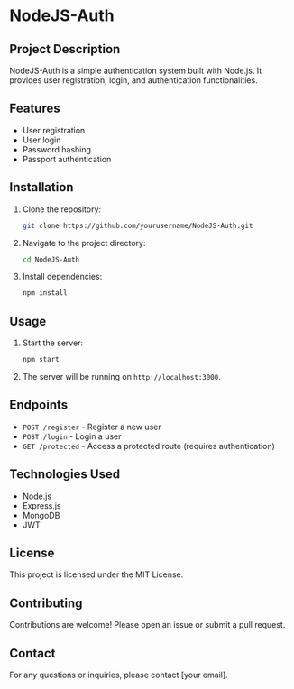 # NodeJS-Auth

## Project Description
NodeJS-Auth is a simple authentication system built with Node.js. It provides user registration, login, and authentication functionalities.

## Features
- User registration
- User login
- Password hashing
- Passport authentication

## Installation
1. Clone the repository:
    ```sh
    git clone https://github.com/yourusername/NodeJS-Auth.git
    ```
2. Navigate to the project directory:
    ```sh
    cd NodeJS-Auth
    ```
3. Install dependencies:
    ```sh
    npm install
    ```

## Usage
1. Start the server:
    ```sh
    npm start
    ```
2. The server will be running on `http://localhost:3000`.

## Endpoints
- `POST /register` - Register a new user
- `POST /login` - Login a user
- `GET /protected` - Access a protected route (requires authentication)

## Technologies Used
- Node.js
- Express.js
- MongoDB
- JWT

## License
This project is licensed under the MIT License.

## Contributing
Contributions are welcome! Please open an issue or submit a pull request.

## Contact
For any questions or inquiries, please contact [your email].
